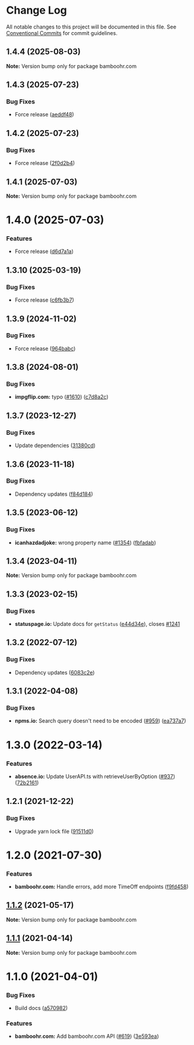 # Change Log

All notable changes to this project will be documented in this file.
See [Conventional Commits](https://conventionalcommits.org) for commit guidelines.

## 1.4.4 (2025-08-03)

**Note:** Version bump only for package bamboohr.com





## 1.4.3 (2025-07-23)


### Bug Fixes

* Force release ([aeddf48](https://github.com/ffflorian/api-clients/commit/aeddf48e40687beb752906c45a6487da61e41644))





## 1.4.2 (2025-07-23)


### Bug Fixes

* Force release ([2f0d2b4](https://github.com/ffflorian/api-clients/commit/2f0d2b4c198845f4c3f7b9939daa8cb3725aef09))





## 1.4.1 (2025-07-03)

**Note:** Version bump only for package bamboohr.com





# 1.4.0 (2025-07-03)


### Features

* Force release ([d6d7a1a](https://github.com/ffflorian/api-clients/commit/d6d7a1a6f51194650e8d73aac2358bf5a37e2894))





## 1.3.10 (2025-03-19)


### Bug Fixes

* Force release ([c6fb3b7](https://github.com/ffflorian/api-clients/commit/c6fb3b705bbd6b4b5a2c7d2a4646d23bf05cc345))





## 1.3.9 (2024-11-02)


### Bug Fixes

* Force release ([964babc](https://github.com/ffflorian/api-clients/commit/964babc321c24fefbd1107b62170f6415c0a43fa))





## 1.3.8 (2024-08-01)


### Bug Fixes

* **impgflip.com:** typo ([#1610](https://github.com/ffflorian/api-clients/issues/1610)) ([c7d8a2c](https://github.com/ffflorian/api-clients/commit/c7d8a2ca7b54bc4a51039b54d7fb7d67b73d3586))





## 1.3.7 (2023-12-27)


### Bug Fixes

* Update dependencies ([31380cd](https://github.com/ffflorian/api-clients/commit/31380cdb8305f2b70f7d8b197377ee5ec6d81c97))





## 1.3.6 (2023-11-18)


### Bug Fixes

* Dependency updates ([f84d184](https://github.com/ffflorian/api-clients/commit/f84d1842c2ded028d7384c2fd8edcdd33111aa00))





## 1.3.5 (2023-06-12)


### Bug Fixes

* **icanhazdadjoke:** wrong property name ([#1354](https://github.com/ffflorian/api-clients/issues/1354)) ([fbfadab](https://github.com/ffflorian/api-clients/commit/fbfadabbee9b790a1e0bc91e925edd4980ffb28d))





## 1.3.4 (2023-04-11)

**Note:** Version bump only for package bamboohr.com





## 1.3.3 (2023-02-15)


### Bug Fixes

* **statuspage.io:** Update docs for `getStatus` ([e44d34e](https://github.com/ffflorian/api-clients/commit/e44d34ed3e4872acbcefcca80a17841ff690a6a2)), closes [#1241](https://github.com/ffflorian/api-clients/issues/1241)





## 1.3.2 (2022-07-12)


### Bug Fixes

* Dependency updates ([6083c2e](https://github.com/ffflorian/api-clients/commit/6083c2e66b4f4f3d47232fcff050565457ee8338))





## 1.3.1 (2022-04-08)


### Bug Fixes

* **npms.io:** Search query doesn't need to be encoded ([#959](https://github.com/ffflorian/api-clients/issues/959)) ([ea737a7](https://github.com/ffflorian/api-clients/commit/ea737a735f1c1bac5e5dd4dc1c02c860af0fb818))





# 1.3.0 (2022-03-14)


### Features

* **absence.io:** Update UserAPI.ts with retrieveUserByOption ([#937](https://github.com/ffflorian/api-clients/tree/main/packages/bamboohr.com/issues/937)) ([72b2161](https://github.com/ffflorian/api-clients/tree/main/packages/bamboohr.com/commit/72b216144d7d579d77150c6342364a0989ef1b6f))





## 1.2.1 (2021-12-22)


### Bug Fixes

* Upgrade yarn lock file ([91511d0](https://github.com/ffflorian/api-clients/tree/main/packages/bamboohr.com/commit/91511d0f17882c1faedf55296ab11d9516a3d425))





# 1.2.0 (2021-07-30)


### Features

* **bamboohr.com:** Handle errors, add more TimeOff endpoints ([f9fd458](https://github.com/ffflorian/api-clients/tree/main/packages/bamboohr.com/commit/f9fd458bf04253e01371e128d9ef06378700329c))





## [1.1.2](https://github.com/ffflorian/api-clients/tree/main/packages/bamboohr.com/compare/bamboohr.com@1.1.1...bamboohr.com@1.1.2) (2021-05-17)

**Note:** Version bump only for package bamboohr.com





## [1.1.1](https://github.com/ffflorian/api-clients/tree/main/packages/bamboohr.com/compare/bamboohr.com@1.1.0...bamboohr.com@1.1.1) (2021-04-14)

**Note:** Version bump only for package bamboohr.com





# 1.1.0 (2021-04-01)


### Bug Fixes

* Build docs ([a570982](https://github.com/ffflorian/api-clients/tree/main/packages/bamboohr.com/commit/a570982a1df4b83b2a958c16bfecae7fb3af2ebe))


### Features

* **bamboohr.com:** Add bamboohr.com API ([#619](https://github.com/ffflorian/api-clients/tree/main/packages/bamboohr.com/issues/619)) ([3e593ea](https://github.com/ffflorian/api-clients/tree/main/packages/bamboohr.com/commit/3e593eaf9425cb3435b39e2920d496bf51945f6a))
